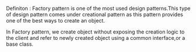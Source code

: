 
Definiton : 
Factory pattern is one of the most used design patterns.This type of design pattern comes under creational pattern as this pattern provides one of the best ways to create an object.

In Factory pattern, we create object without exposing the creation logic to the client and refer to newly created object using a common interface,or a base class.

